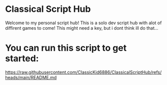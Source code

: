 # Classical Script Hub

Welcome to my personal script hub! This is a solo dev script hub with alot of diffirent games to come!
This might need a key, but i dont think ill do that...

# You can run this script to get started:
https://raw.githubusercontent.com/ClassicKid6886/ClassicalScriptHub/refs/heads/main/README.md

